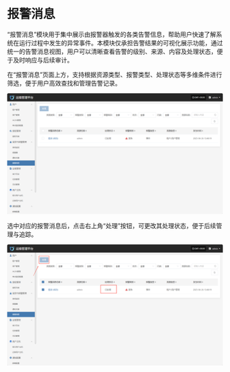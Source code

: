 # **报警消息**

“报警消息”模块用于集中展示由报警器触发的各类告警信息，帮助用户快速了解系统在运行过程中发生的异常事件。本模块仅承担告警结果的可视化展示功能，通过统一的告警消息视图，用户可以清晰查看告警的级别、来源、内容及处理状态，便于及时响应与后续审计。

在“报警消息”页面上方，支持根据资源类型、报警类型、处理状态等多维条件进行筛选，便于用户高效查找和管理告警记录。

![](./images/alarmmessage-1.png)

选中对应的报警消息后，点击右上角“处理”按钮，可更改其处理状态，便于后续管理与追踪。

![](./images/alarmmessage-2.png)

